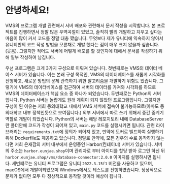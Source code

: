 # 안녕하세요!

VMS의 프로그램 개발 관련해서 서버 배포와 관련해서 문서 작성을 시작합니다. 본 프로젝트를 진행하면서 정말 많은 우역곡절이 있었고, 솔직히 빨리 개발하고 치우고 싶다는 마음이 많이 커서 코드를 정말 대충 짰습니다. 무엇보다 제가 유니티에 익숙하지 않아서 유니티만의 코드 작성 방법을 모른채로 개발 했다는 점이 매우 크지 않을까 싶습니다. (웃음). 그렇지만 적어도 서버에 어떻게 배포를 할 것인지에 대해서 문서를 작성하기 위해 일부 작성하여 남깁니다.

우선 프로그램은 크게 3가지 구성으로 이뤄져 있습니다. 첫번째로는 VMS의 데이터 베이스 서버가 있습니다. 이는 본래 구성 목적인, VMS의 데이터베이스를 새롭게 시각화를 진행하고, 새로운 방법의 문제 관측하기 위한 알고리즘을 개발하기 위함도 있습니다. 그렇기에 VMS의 데이터베이스를 접근하여 서버의 데이터를 가져와 시각화를 하므로 VMS의 데이터베이스가 핵심 요소 중 하나가 되었습니다. 두번째로는 Python의 서버 입니다. Python 서버는 놀랍게도 원래 계획이 되지 않았던 프로그램입니다. 그렇지만 구성이 된 이유는 저희 동의대학교 내에서 VMS 서버에 접속이 불가능하므로(아마도 동의대학교 내부 정책인듯으로 보여집니다.) 외부 서버에서 따로 쓰기 위해서 중간 중계기 역할로 개발이 되었습니다. Python의 서버는 해당 레포지토리 내에 DatabaseServer란 폴더안에 코드가 작성이 되어져 있고, `main.py` 코드를 실행시키면 됩니다. 관련 라이브러리는 `requirements.txt`에 정의가 되어져 있고, 만약에 도커로 빌드하여 실행하기 위해 Dockerfile도 제공하고 있습니다. 정말로 만약에, 모든 경우의 수로 동작하지 않는다면 저희 은재팜의 서버 내부에서 운영중인 Harbor(컨테이너) 서버가 있습니다. 서버의 주소는 `harbor.eunjae.shop`이며 관리자로 부터 아이디를 할당 받아 로그인 하신 뒤 `harbor.eunjae.shop/vms/database-connector:2.0.0` 이미지를 실행하시면 됩니다. 세번쨰로는 유니티 프로그램은 유니티 `2022.3.15f1` 버전을 사용하고 있으며, macOS에서 개발이되었으며 Windows에서도 테스트를 진행하였습니다. 정상적으로 문제가 없다면 모두 다 정상적으로 동작할 것이라 예상이 됩니다.


